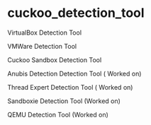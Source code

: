 # cuckoo_detection_tool

VirtualBox Detection Tool

VMWare Detection Tool

Cuckoo Sandbox Detection Tool

Anubis Detection Detection Tool ( Worked on)

Thread Expert Detection Tool ( Worked on)

Sandboxie Detection Tool (Worked on)

QEMU Detection Tool (Worked on)
